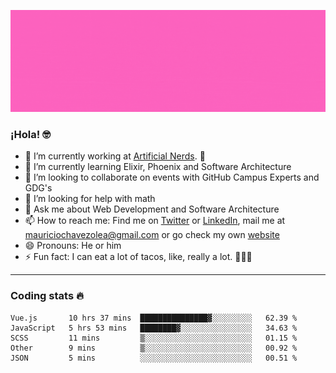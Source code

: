 ![Banner](banner.gif)

### ¡Hola! 🤓

- 🔭 I’m currently working at [Artificial Nerds](https://nerds.ai/). 🤖
- 🌱 I’m currently learning Elixir, Phoenix and Software Architecture
- 👯 I’m looking to collaborate on events with GitHub Campus Experts and GDG's
- 🤔 I’m looking for help with math
- 💬 Ask me about Web Development and Software Architecture
- 📫 How to reach me: Find me on [Twitter](https://twitter.com/ultr4nerd) or [LinkedIn](https://www.linkedin.com/in/mauricio-chávez-olea-4b46b7147/), mail me at [mauriciochavezolea@gmail.com](mailto:mauriciochavezolea@gmail.com) or go check my own [website](mauriciochavez.surge.sh)
- 😄 Pronouns: He or him
- ⚡ Fun fact: I can eat a lot of tacos, like, really a lot. 🌮🌮🌮

---

### Coding stats 🔥

<!--START_SECTION:waka-->
```text
Vue.js       10 hrs 37 mins  ███████████████▓░░░░░░░░░   62.39 % 
JavaScript   5 hrs 53 mins   ████████▓░░░░░░░░░░░░░░░░   34.63 % 
SCSS         11 mins         ▒░░░░░░░░░░░░░░░░░░░░░░░░   01.15 % 
Other        9 mins          ▒░░░░░░░░░░░░░░░░░░░░░░░░   00.92 % 
JSON         5 mins          ░░░░░░░░░░░░░░░░░░░░░░░░░   00.51 % 
```
<!--END_SECTION:waka-->
